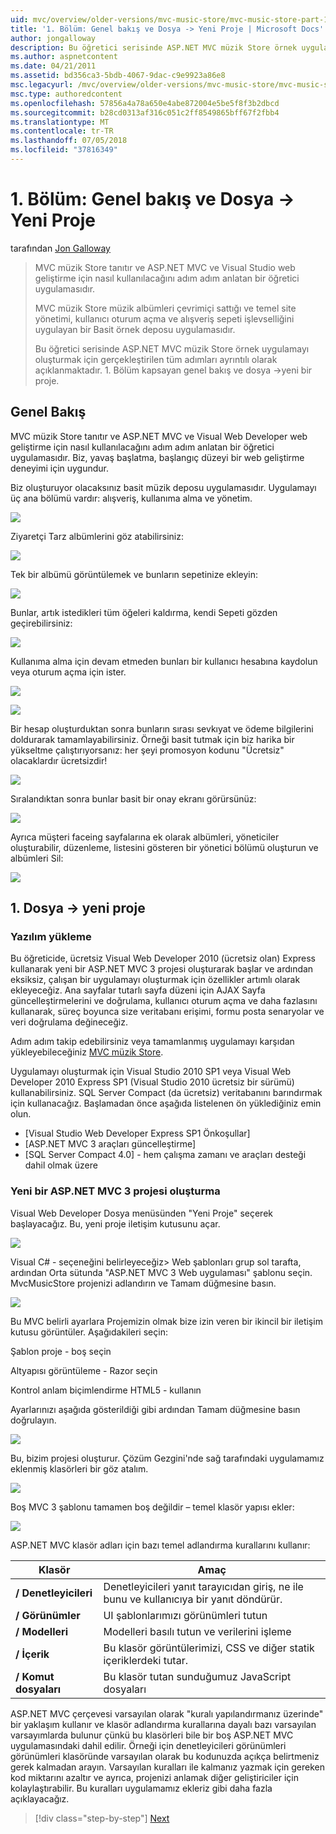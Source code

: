 ```yaml
---
uid: mvc/overview/older-versions/mvc-music-store/mvc-music-store-part-1
title: '1. Bölüm: Genel bakış ve Dosya -> Yeni Proje | Microsoft Docs'
author: jongalloway
description: Bu öğretici serisinde ASP.NET MVC müzik Store örnek uygulamayı oluşturmak için gerçekleştirilen tüm adımları ayrıntılı olarak açıklanmaktadır. Bölüm 1 kapak genel bakış ve Dosya -> Yeni proje.
ms.author: aspnetcontent
ms.date: 04/21/2011
ms.assetid: bd356ca3-5bdb-4067-9dac-c9e9923a86e8
msc.legacyurl: /mvc/overview/older-versions/mvc-music-store/mvc-music-store-part-1
msc.type: authoredcontent
ms.openlocfilehash: 57856a4a78a650e4abe872004e5be5f8f3b2dbcd
ms.sourcegitcommit: b28cd0313af316c051c2ff8549865bff67f2fbb4
ms.translationtype: MT
ms.contentlocale: tr-TR
ms.lasthandoff: 07/05/2018
ms.locfileid: "37816349"
---
```

<a name="part-1-overview-and-file-new-project"></a>1. Bölüm: Genel bakış ve Dosya -> Yeni Proje
====================
tarafından [Jon Galloway](https://github.com/jongalloway)

> MVC müzik Store tanıtır ve ASP.NET MVC ve Visual Studio web geliştirme için nasıl kullanılacağını adım adım anlatan bir öğretici uygulamasıdır.  
>   
> MVC müzik Store müzik albümleri çevrimiçi sattığı ve temel site yönetimi, kullanıcı oturum açma ve alışveriş sepeti işlevselliğini uygulayan bir Basit örnek deposu uygulamasıdır.  
>   
> Bu öğretici serisinde ASP.NET MVC müzik Store örnek uygulamayı oluşturmak için gerçekleştirilen tüm adımları ayrıntılı olarak açıklanmaktadır. 1. Bölüm kapsayan genel bakış ve dosya -&gt;yeni bir proje.


## <a name="overview"></a>Genel Bakış

MVC müzik Store tanıtır ve ASP.NET MVC ve Visual Web Developer web geliştirme için nasıl kullanılacağını adım adım anlatan bir öğretici uygulamasıdır. Biz, yavaş başlatma, başlangıç düzeyi bir web geliştirme deneyimi için uygundur.

Biz oluşturuyor olacaksınız basit müzik deposu uygulamasıdır. Uygulamayı üç ana bölümü vardır: alışveriş, kullanıma alma ve yönetim.

![](mvc-music-store-part-1/_static/image1.jpg)

Ziyaretçi Tarz albümlerini göz atabilirsiniz:

![](mvc-music-store-part-1/_static/image2.jpg)

Tek bir albümü görüntülemek ve bunların sepetinize ekleyin:

![](mvc-music-store-part-1/_static/image3.jpg)

Bunlar, artık istedikleri tüm öğeleri kaldırma, kendi Sepeti gözden geçirebilirsiniz:

![](mvc-music-store-part-1/_static/image4.jpg)

Kullanıma alma için devam etmeden bunları bir kullanıcı hesabına kaydolun veya oturum açma için ister.

![](mvc-music-store-part-1/_static/image1.png)

![](mvc-music-store-part-1/_static/image2.png)

Bir hesap oluşturduktan sonra bunların sırası sevkıyat ve ödeme bilgilerini doldurarak tamamlayabilirsiniz. Örneği basit tutmak için biz harika bir yükseltme çalıştırıyorsanız: her şeyi promosyon kodunu "Ücretsiz" olacaklardır ücretsizdir!

![](mvc-music-store-part-1/_static/image5.jpg)

Sıralandıktan sonra bunlar basit bir onay ekranı görürsünüz:

![](mvc-music-store-part-1/_static/image6.jpg)

Ayrıca müşteri faceing sayfalarına ek olarak albümleri, yöneticiler oluşturabilir, düzenleme, listesini gösteren bir yönetici bölümü oluşturun ve albümleri Sil:

![](mvc-music-store-part-1/_static/image7.jpg)

## <a name="1-file--gt-new-project"></a>1. Dosya -&gt; yeni proje

### <a name="installing-the-software"></a>Yazılım yükleme

Bu öğreticide, ücretsiz Visual Web Developer 2010 (ücretsiz olan) Express kullanarak yeni bir ASP.NET MVC 3 projesi oluşturarak başlar ve ardından eksiksiz, çalışan bir uygulamayı oluşturmak için özellikler artımlı olarak ekleyeceğiz. Ana sayfalar tutarlı sayfa düzeni için AJAX Sayfa güncelleştirmelerini ve doğrulama, kullanıcı oturum açma ve daha fazlasını kullanarak, süreç boyunca size veritabanı erişimi, formu posta senaryolar ve veri doğrulama değineceğiz.

Adım adım takip edebilirsiniz veya tamamlanmış uygulamayı karşıdan yükleyebileceğiniz [MVC müzik Store](https://github.com/evilDave/MVC-Music-Store).

Uygulamayı oluşturmak için Visual Studio 2010 SP1 veya Visual Web Developer 2010 Express SP1 (Visual Studio 2010 ücretsiz bir sürümü) kullanabilirsiniz. SQL Server Compact (da ücretsiz) veritabanını barındırmak için kullanacağız. Başlamadan önce aşağıda listelenen ön yüklediğiniz emin olun.


- [Visual Studio Web Developer Express SP1 Önkoşullar]
- [ASP.NET MVC 3 araçları güncelleştirme]
- [SQL Server Compact 4.0] - hem çalışma zamanı ve araçları desteği dahil olmak üzere


### <a name="creating-a-new-aspnet-mvc-3-project"></a>Yeni bir ASP.NET MVC 3 projesi oluşturma

Visual Web Developer Dosya menüsünden "Yeni Proje" seçerek başlayacağız. Bu, yeni proje iletişim kutusunu açar.

![](mvc-music-store-part-1/_static/image5.png)

Visual C# - seçeneğini belirleyeceğiz&gt; Web şablonları grup sol tarafta, ardından Orta sütunda "ASP.NET MVC 3 Web uygulaması" şablonu seçin. MvcMusicStore projenizi adlandırın ve Tamam düğmesine basın.

![](mvc-music-store-part-1/_static/image8.jpg)

Bu MVC belirli ayarlara Projemizin olmak bize izin veren bir ikincil bir iletişim kutusu görüntüler. Aşağıdakileri seçin:

Şablon proje - boş seçin

Altyapısı görüntüleme - Razor seçin

Kontrol anlam biçimlendirme HTML5 - kullanın

Ayarlarınızı aşağıda gösterildiği gibi ardından Tamam düğmesine basın doğrulayın.

![](mvc-music-store-part-1/_static/image9.jpg)

Bu, bizim projesi oluşturur. Çözüm Gezgini'nde sağ tarafındaki uygulamamız eklenmiş klasörleri bir göz atalım.

![](mvc-music-store-part-1/_static/image10.jpg)

Boş MVC 3 şablonu tamamen boş değildir – temel klasör yapısı ekler:

![](mvc-music-store-part-1/_static/image6.png)

ASP.NET MVC klasör adları için bazı temel adlandırma kurallarını kullanır:

| **Klasör** | **Amaç** |
| --- | --- |
| **/ Denetleyicileri** | Denetleyicileri yanıt tarayıcıdan giriş, ne ile bunu ve kullanıcıya bir yanıt döndürür. |
| **/ Görünümler** | UI şablonlarımızı görünümleri tutun |
| **/ Modelleri** | Modelleri basılı tutun ve verilerini işleme |
| **/ İçerik** | Bu klasör görüntülerimizi, CSS ve diğer statik içeriklerdeki tutar. |
| **/ Komut dosyaları** | Bu klasör tutan sunduğumuz JavaScript dosyaları |

ASP.NET MVC çerçevesi varsayılan olarak "kuralı yapılandırmanız üzerinde" bir yaklaşım kullanır ve klasör adlandırma kurallarına dayalı bazı varsayılan varsayımlarda bulunur çünkü bu klasörleri bile bir boş ASP.NET MVC uygulamasındaki dahil edilir. Örneği için denetleyicileri görünümleri görünümleri klasöründe varsayılan olarak bu kodunuzda açıkça belirtmeniz gerek kalmadan arayın. Varsayılan kuralları ile kalmanız yazmak için gereken kod miktarını azaltır ve ayrıca, projenizi anlamak diğer geliştiriciler için kolaylaştırabilir. Bu kuralları uygulamamız ekleriz gibi daha fazla açıklayacağız.

> [!div class="step-by-step"]
> [Next](mvc-music-store-part-2.md)
